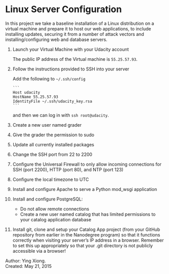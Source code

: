 Linux Server Configuration
==========================

In this project we take a baseline installation of a Linux distribution on a
virtual machine and prepare it to host our web applications, to include
installing updates, securing it from a number of attack vectors and
installing/configuring web and database servers.

1. Launch your Virtual Machine with your Udacity account

   The public IP address of the Virtual machine is `55.25.57.93`.


2. Follow the instructions provided to SSH into your server

   Add the following to `~/.ssh/config`

       ```
       Host udacity
       HostName 55.25.57.93
       IdentityFile ~/.ssh/udacity_key.rsa
       ```

   and then we can log in with `ssh root@udacity`.

3. Create a new user named grader


4. Give the grader the permission to sudo


5. Update all currently installed packages


6. Change the SSH port from 22 to 2200


7. Configure the Universal Firewall to only allow incoming connections for SSH
   (port 2200), HTTP (port 80), and NTP (port 123)


8. Configure the local timezone to UTC


9. Install and configure Apache to serve a Python mod_wsgi application


10. Install and configure PostgreSQL:
    * Do not allow remote connections
    * Create a new user named catalog that has limited permissions to your
      catalog application database


11. Install git, clone and setup your Catalog App project (from your GitHub
    repository from earlier in the Nanodegree program) so that it functions
    correctly when visiting your server’s IP address in a browser. Remember to
    set this up appropriately so that your .git directory is not publicly
    accessible via a browser!



Author: Ying Xiong.  
Created: May 21, 2015
